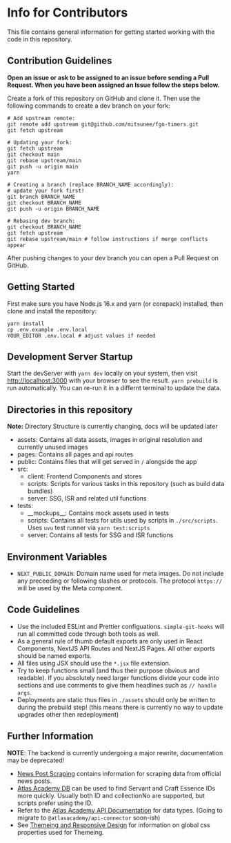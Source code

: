 # Info for Contributors

This file contains general information for getting started working with the code in this repository.

## Contribution Guidelines

**Open an issue or ask to be assigned to an issue before sending a Pull Request. When you have been assigned an Issue follow the steps below.**

Create a fork of this repository on GitHub and clone it. Then use the following commands to create a dev branch on your fork:

```shell
# Add upstream remote:
git remote add upstream git@github.com/mitsunee/fgo-timers.git
git fetch upstream

# Updating your fork:
git fetch upstream
git checkout main
git rebase upstream/main
git push -u origin main
yarn

# Creating a branch (replace BRANCH_NAME accordingly):
# update your fork first!
git branch BRANCH_NAME
git checkout BRANCH_NAME
git push -u origin BRANCH_NAME

# Rebasing dev branch:
git checkout BRANCH_NAME
git fetch upstream
git rebase upstream/main # follow instructions if merge conflicts appear
```

After pushing changes to your dev branch you can open a Pull Request on GitHub.

## Getting Started

First make sure you have Node.js 16.x and yarn (or corepack) installed, then clone and install the repository:

```shell
yarn install
cp .env.example .env.local
YOUR_EDITOR .env.local # adjust values if needed
```

## Development Server Startup

Start the devServer with `yarn dev` locally on your system, then visit [http://localhost:3000](http://localhost:3000) with your browser to see the result. `yarn prebuild` is run automatically. You can re-run it in a differnt terminal to update the data.

## Directories in this repository

**Note:** Directory Structure is currently changing, docs will be updated later

- assets: Contains all data assets, images in original resolution and currently unused images
- pages: Contains all pages and api routes
- public: Contains files that will get served in `/` alongside the app
- src:
  - client: Frontend Components and stores
  - scripts: Scripts for various tasks in this repository (such as build data bundles)
  - server: SSG, ISR and related util functions
- tests:
  - \_\_mockups\_\_: Contains mock assets used in tests
  - scripts: Contains all tests for utils used by scripts in `./src/scripts`. Uses `uvu` test runner via `yarn test:scripts`
  - server: Contains all tests for SSG and ISR functions

## Environment Variables

- `NEXT_PUBLIC_DOMAIN`: Domain name used for meta images. Do not include any preceeding or following slashes or protocols. The protocol `https://` will be used by the Meta component.

## Code Guidelines

- Use the included ESLint and Prettier configuations. `simple-git-hooks` will run all committed code through both tools as well.
- As a general rule of thumb default exports are only used in React Components, NextJS API Routes and NextJS Pages. All other exports should be named exports.
- All files using JSX should use the `*.jsx` file extension.
- Try to keep functions small (and thus their purpose obvious and readable). If you absolutely need larger functions divide your code into sections and use comments to give them headlines such as `// handle args`.
- Deployments are static thus files in `./assets` should only be written to during the prebuild step! (this means there is currently no way to update upgrades other then redeployment)

## Further Information

**NOTE**: The backend is currently undergoing a major rewrite, documentation may be deprecated!

- [News Post Scraping](news-post-scraping.md) contains information for scraping data from official news posts.
- [Atlas Academy DB](https://apps.atlasacademy.io/db/) can be used to find Servant and Craft Essence IDs more quickly. Usually both ID and collectionNo are supported, but scripts prefer using the ID.
- Refer to the [Atlas Academy API Documentation](https://api.atlasacademy.io/docs#/) for data types. (Going to migrate to `@atlasacademy/api-connector` soon-ish)
- See [Themeing and Responsive Design](theme.md) for information on global css properties used for Themeing.
